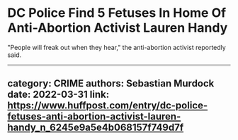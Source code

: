 # DC Police Find 5 Fetuses In Home Of Anti-Abortion Activist Lauren Handy

"People will freak out when they hear," the anti-abortion activist reportedly said.

---
category: CRIME
authors: Sebastian Murdock
date: 2022-03-31
link: https://www.huffpost.com/entry/dc-police-fetuses-anti-abortion-activist-lauren-handy_n_6245e9a5e4b068157f749d7f
---
